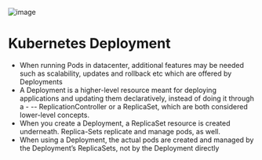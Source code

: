 
![image](https://github.com/awsbatch/my-k8s/assets/110165635/7ef389d9-e79f-4f81-a858-9fc7c1a5cb94)


# Kubernetes Deployment

- When running Pods in datacenter, additional features may be needed such as scalability, updates and rollback etc which are offered by Deployments
- A Deployment is a higher-level resource meant for deploying applications and updating them declaratively, instead of doing it through a - -- ReplicationController or a ReplicaSet, which are both considered lower-level concepts.
- When you create a Deployment, a ReplicaSet resource is created underneath. Replica-Sets replicate and manage pods, as well.
- When using a Deployment, the actual pods are created and managed by the Deployment’s ReplicaSets, not by the Deployment directly
